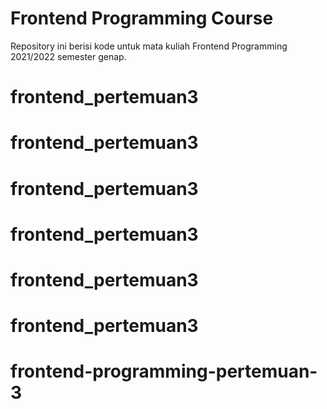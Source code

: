 # Frontend Programming Course

Repository ini berisi kode untuk mata kuliah Frontend Programming 2021/2022 semester genap.
# frontend_pertemuan3
# frontend_pertemuan3
# frontend_pertemuan3
# frontend_pertemuan3
# frontend_pertemuan3
# frontend_pertemuan3
# frontend-programming-pertemuan-3
